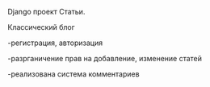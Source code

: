 Django проект Статьи.

Классический блог

-регистрация, авторизация

-разрганичение прав на добавление, изменение статей

-реализована система комментариев
